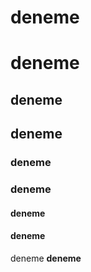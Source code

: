 # deneme
# **deneme**
## deneme
## **deneme**
### deneme
### **deneme**
#### deneme
#### **deneme**
deneme
**deneme**
